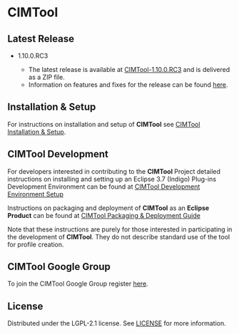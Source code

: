 # CIMTool

## Latest Release

-   1.10.0.RC3  

    - The latest release is available at [CIMTool-1.10.0.RC3](https://github.com/CIMug-org/CIMTool/releases/tag/1.10.0.RC3) and is delivered as a ZIP file.
    - Information on features and fixes for the release can be found [here](https://cimug-org.github.io/CIMTool/).

## Installation & Setup

For instructions on installation and setup of **CIMTool** see [CIMTool Installation & Setup](https://github.com/CIMug-org/CIMTool/blob/gh-pages/cimtool-installation-and-setup.md).

## CIMTool Development

For developers interested in contributing to the **CIMTool** Project detailed instructions on installing and setting up an Eclipse 3.7 (Indigo) Plug-ins Development Environment can be found at [CIMTool Development Environment Setup](https://github.com/CIMug-org/CIMTool/blob/gh-pages/dev-env-setup.md)

Instructions on packaging and deployment of **CIMTool** as an **Eclipse Product** can be  found at [CIMTool Packaging & Deployment Guide](https://github.com/CIMug-org/CIMTool/blob/gh-pages/cimtool-deploy-instructions.md)

Note that these instructions are purely for those interested in participating in the development of **CIMTool**.  They do not describe standard use of the tool for profile creation.

## CIMTool Google Group

  To join the CIMTool Google Group register [here](https://groups.google.com/g/cimtool).

## License

  Distributed under the LGPL-2.1 license. See [LICENSE](LICENSE) for more information.
